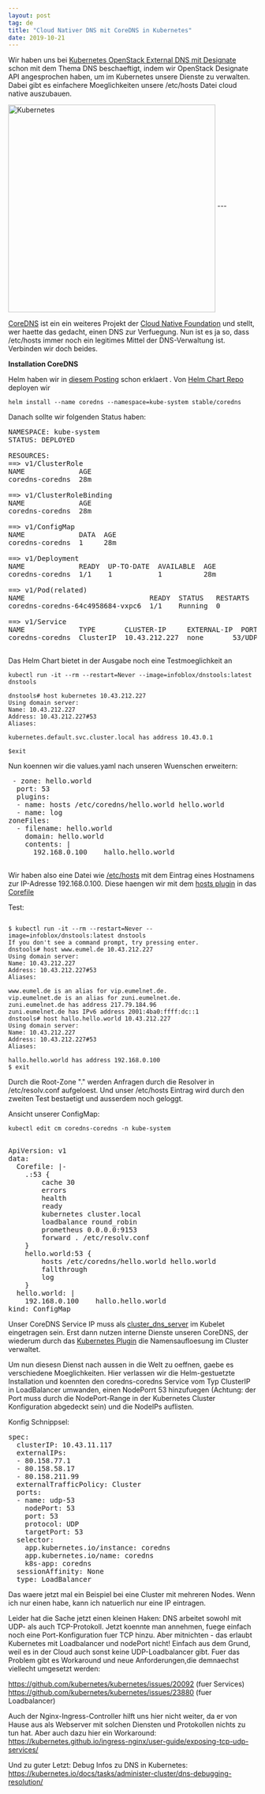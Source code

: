 ```yaml
---
layout: post
tag: de
title: "Cloud Nativer DNS mit CoreDNS in Kubernetes"
date: 2019-10-21
---
```


Wir haben uns bei <a href="https://blog.eumelnet.de/blogs/blog8.php/kubernetes-openstack-teil-1-external-dns-mit-designate">Kubernetes OpenStack External DNS mit Designate</a> schon mit dem Thema DNS beschaeftigt, indem wir OpenStack Designate API angesprochen haben, um im Kubernetes unsere Dienste zu verwalten.
Dabei gibt es einfachere Moeglichkeiten unsere /etc/hosts Datei cloud native auszubauen.

<img src="/blog/images/kubernetes.png" alt="Kubernetes" title="Kubernetes Logo" align="middle" width="420" height="420" />
---
<!--more-->

<a href="https://coredns.io/">CoreDNS</a> ist ein ein weiteres Projekt der <a href="https://cncf.io/">Cloud Native Foundation</a> und stellt, wer haette das gedacht, einen DNS zur Verfuegung. Nun ist es ja so, dass /etc/hosts immer noch ein legitimes Mittel der DNS-Verwaltung ist. Verbinden wir doch beides.

<strong>Installation CoreDNS</strong>

Helm haben wir in <a href="https://blog.eumelnet.de/blogs/blog8.php/joomla-installation-mit-kubernetes-und-helm-1">diesem Posting</a> schon erklaert . Von <a href="https://github.com/helm/charts/">Helm Chart Repo</a>  deployen wir

```
helm install --name coredns --namespace=kube-system stable/coredns
```

Danach sollte wir folgenden Status haben:

<pre>
NAMESPACE: kube-system
STATUS: DEPLOYED

RESOURCES:
==> v1/ClusterRole
NAME             AGE
coredns-coredns  28m

==> v1/ClusterRoleBinding
NAME             AGE
coredns-coredns  28m

==> v1/ConfigMap
NAME             DATA  AGE
coredns-coredns  1     28m

==> v1/Deployment
NAME             READY  UP-TO-DATE  AVAILABLE  AGE
coredns-coredns  1/1    1           1          28m

==> v1/Pod(related)
NAME                              READY  STATUS   RESTARTS  AGE
coredns-coredns-64c4958684-vxpc6  1/1    Running  0         28m

==> v1/Service
NAME             TYPE       CLUSTER-IP     EXTERNAL-IP  PORT(S)        AGE
coredns-coredns  ClusterIP  10.43.212.227  none       53/UDP,53/TCP  13s

</pre>

Das Helm Chart bietet in der Ausgabe noch eine Testmoeglichkeit an

```
kubectl run -it --rm --restart=Never --image=infoblox/dnstools:latest dnstools

dnstools# host kubernetes 10.43.212.227
Using domain server:
Name: 10.43.212.227
Address: 10.43.212.227#53
Aliases:

kubernetes.default.svc.cluster.local has address 10.43.0.1

$exit
```

Nun koennen wir die values.yaml nach unseren Wuenschen erweitern:

<pre> - zone: hello.world
  port: 53
  plugins:
  - name: hosts /etc/coredns/hello.world hello.world
  - name: log
zoneFiles:
  - filename: hello.world
    domain: hello.world
    contents: |
      192.168.0.100    hallo.hello.world

</pre>

Wir haben also eine Datei wie <ins>/etc/hosts</ins> mit dem Eintrag eines Hostnamens zur IP-Adresse 192.168.0.100. Diese haengen wir mit dem <a href="https://coredns.io/plugins/hosts/">hosts plugin</a> in das <ins>Corefile</ins>

Test:

```

$ kubectl run -it --rm --restart=Never --image=infoblox/dnstools:latest dnstools
If you don't see a command prompt, try pressing enter.
dnstools# host www.eumel.de 10.43.212.227
Using domain server:
Name: 10.43.212.227
Address: 10.43.212.227#53
Aliases:

www.eumel.de is an alias for vip.eumelnet.de.
vip.eumelnet.de is an alias for zuni.eumelnet.de.
zuni.eumelnet.de has address 217.79.184.96
zuni.eumelnet.de has IPv6 address 2001:4ba0:ffff:dc::1
dnstools# host hallo.hello.world 10.43.212.227
Using domain server:
Name: 10.43.212.227
Address: 10.43.212.227#53
Aliases:

hallo.hello.world has address 192.168.0.100
$ exit

```

Durch die Root-Zone "." werden Anfragen durch die Resolver in /etc/resolv.conf aufgeloest. Und unser /etc/hosts Eintrag wird durch den zweiten Test bestaetigt und ausserdem noch geloggt.

Ansicht unserer ConfigMap:

<code>kubectl edit cm coredns-coredns  -n kube-system </code>

<pre> 
ApiVersion: v1
data:
  Corefile: |-
    .:53 {
        cache 30
        errors
        health
        ready
        kubernetes cluster.local
        loadbalance round_robin
        prometheus 0.0.0.0:9153
        forward . /etc/resolv.conf
    }
    hello.world:53 {
        hosts /etc/coredns/hello.world hello.world
        fallthrough
        log
    }
  hello.world: |
    192.168.0.100    hallo.hello.world
kind: ConfigMap
</pre>

Unser CoreDNS Service IP muss als <ins>cluster_dns_server</ins> im Kubelet eingetragen sein. Erst dann nutzen interne Dienste unseren CoreDNS, der wiederum durch das <a href="https://coredns.io/plugins/kubernetes/">Kubernetes Plugin</a> die Namensaufloesung im Cluster verwaltet.

Um nun diesesn Dienst nach aussen in die Welt zu oeffnen, gaebe es verschiedene Moeglichkeiten. Hier verlassen wir die Helm-gestuetzte Installation und koennten den coredns-coredns Service vom Typ ClusterIP in LoadBalancer umwanden, einen NodePorrt 53 hinzufuegen (Achtung: der Port muss durch die NodePort-Range in der Kubernetes Cluster Konfiguration abgedeckt sein) und die NodeIPs auflisten.

Konfig Schnippsel:

<pre>
spec:
  clusterIP: 10.43.11.117
  externalIPs:
  - 80.158.77.1
  - 80.158.58.17
  - 80.158.211.99
  externalTrafficPolicy: Cluster
  ports:
  - name: udp-53
    nodePort: 53
    port: 53
    protocol: UDP
    targetPort: 53
  selector:
    app.kubernetes.io/instance: coredns
    app.kubernetes.io/name: coredns
    k8s-app: coredns
  sessionAffinity: None
  type: LoadBalancer
</pre>

Das waere jetzt mal ein Beispiel bei eine Cluster mit mehreren Nodes. Wenn ich nur einen habe, kann ich natuerlich nur eine IP eintragen.

Leider hat die Sache jetzt einen kleinen Haken: DNS arbeitet sowohl mit UDP- als auch TCP-Protokoll. Jetzt koennte man annehmen, fuege einfach noch eine Port-Konfiguration fuer TCP hinzu. Aber mitnichten - das erlaubt Kubernetes mit Loadbalancer und nodePort nicht! Einfach aus dem Grund, weil es in der Cloud auch sonst keine UDP-Loadbalancer gibt. Fuer das Problem gibt es Workaround und neue Anforderungen,die demnaechst viellecht umgesetzt werden:

https://github.com/kubernetes/kubernetes/issues/20092  (fuer Services)
https://github.com/kubernetes/kubernetes/issues/23880 (fuer Loadbalancer)

Auch der Nginx-Ingress-Controller hilft uns hier nicht weiter, da er von Hause aus als Webserver mit solchen Diensten und Protokollen nichts zu tun hat. Aber auch dazu hier ein Workaround: https://kubernetes.github.io/ingress-nginx/user-guide/exposing-tcp-udp-services/

Und zu guter Letzt: Debug Infos zu DNS in Kubernetes:
https://kubernetes.io/docs/tasks/administer-cluster/dns-debugging-resolution/
